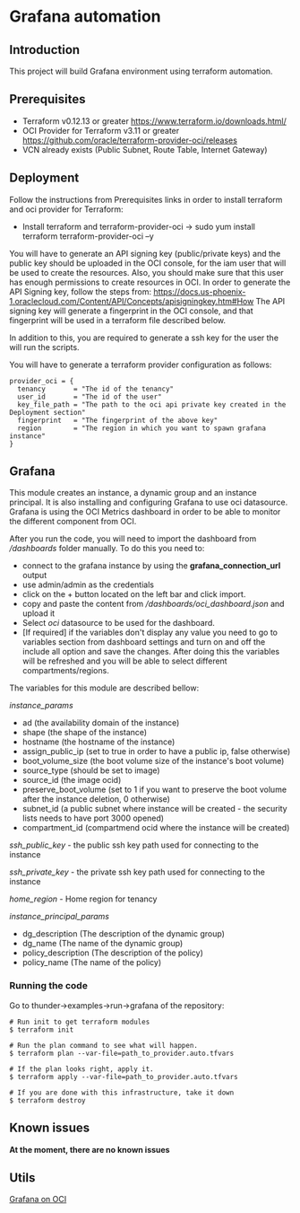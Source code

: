# Grafana automation

## Introduction
This project will build Grafana environment using terraform automation.

## Prerequisites
  * Terraform v0.12.13 or greater <https://www.terraform.io/downloads.html/>
  * OCI Provider for Terraform v3.11 or greater <https://github.com/oracle/terraform-provider-oci/releases>
  * VCN already exists (Public Subnet, Route Table, Internet Gateway)

## Deployment
Follow the instructions from Prerequisites links in order to install terraform and oci provider for Terraform:

  * Install terraform and terraform-provider-oci -> sudo yum install terraform terraform-provider-oci –y

You will have to generate an API signing key (public/private keys) and the public key should be uploaded in the OCI
console, for the iam user that will be used to create the resources. Also, you should make sure that this user has
enough permissions to create resources in OCI. In order to generate the API Signing key, follow the steps
from: <https://docs.us-phoenix-1.oraclecloud.com/Content/API/Concepts/apisigningkey.htm#How>
The API signing key will generate a fingerprint in the OCI console, and that fingerprint will be used in a terraform
file described below.

In addition to this, you are required to generate a ssh key for the user the will run the scripts.

You will have to generate a terraform provider configuration as follows:

```
provider_oci = {
  tenancy       = "The id of the tenancy"
  user_id       = "The id of the user"
  key_file_path = "The path to the oci api private key created in the Deployment section"
  fingerprint   = "The fingerprint of the above key"
  region        = "The region in which you want to spawn grafana instance"
}
```

## Grafana

This module creates an instance, a dynamic group and an instance principal. It is also installing and configuring Grafana to use oci datasource. Grafana is using the OCI Metrics dashboard in order to be able to monitor the different component from OCI.

After you run the code, you will need to import the dashboard from */dashboards* folder manually.
To do this you need to:
* connect to the grafana instance by using the **grafana_connection_url** output
* use admin/admin as the credentials
* click on the + button located on the left bar and click import.
* copy and paste the content from */dashboards/oci_dashboard.json* and upload it
* Select *oci* datasource to be used for the dashboard.
* [If required] if the variables don't display any value you need to go to variables section from dashboard settings and turn on and off the include all option and save the changes. After doing this the variables will be refreshed and you will be able to select different compartments/regions.


The variables for this module are described bellow:

*instance_params*

  * ad (the availability domain of the instance)
  * shape (the shape of the instance)
  * hostname (the hostname of the instance)
  * assign\_public\_ip (set to true in order to have a public ip, false otherwise)
  * boot\_volume\_size (the boot volume size of the instance's boot volume)
  * source_type (should be set to image)
  * source_id (the image ocid)
  * preserve\_boot\_volume (set to 1 if you want to preserve the boot volume after the instance deletion, 0 otherwise)
  * subnet_id (a public subnet where instance will be created - the security lists needs to have port 3000 opened)
  * compartment_id (compartmend ocid where the instance will be created)

*ssh\_public\_key* - the public ssh key path used for connecting to the instance

*ssh\_private\_key* - the private ssh key path used for connecting to the instance

*home_region* - Home region for tenancy

*instance\_principal\_params*

* dg_description (The description of the dynamic group)
* dg_name (The name of the dynamic group)
* policy_description (The description of the policy)
* policy_name (The name of the policy)


### Running the code


Go to thunder->examples->run->grafana of the repository:

```
# Run init to get terraform modules
$ terraform init

# Run the plan command to see what will happen.
$ terraform plan --var-file=path_to_provider.auto.tfvars

# If the plan looks right, apply it.
$ terraform apply --var-file=path_to_provider.auto.tfvars

# If you are done with this infrastructure, take it down
$ terraform destroy
```


## Known issues
**At the moment, there are no known issues**

## Utils
[Grafana on OCI](https://grafana.com/blog/2019/02/25/oracle-cloud-infrastructure-as-a-data-source-for-grafana/)
